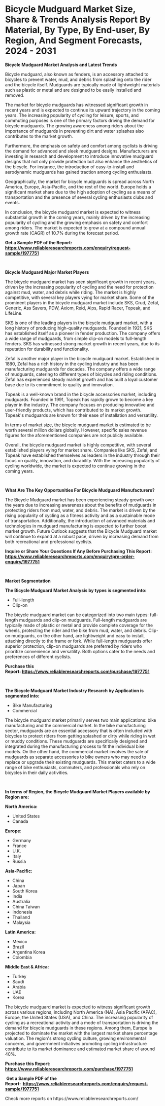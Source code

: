 <p><h1>Bicycle Mudguard Market Size, Share & Trends Analysis Report By Material, By Type, By End-user, By Region, And Segment Forecasts, 2024 - 2031</h1></p><p><strong>Bicycle Mudguard Market Analysis and Latest Trends</strong></p>
<p><p>Bicycle mudguard, also known as fenders, is an accessory attached to bicycles to prevent water, mud, and debris from splashing onto the rider and the bicycle itself. Mudguards are typically made of lightweight materials such as plastic or metal and are designed to be easily installed and removed.</p><p>The market for bicycle mudguards has witnessed significant growth in recent years and is expected to continue its upward trajectory in the coming years. The increasing popularity of cycling for leisure, sports, and commuting purposes is one of the primary factors driving the demand for bicycle mudguards. The growing awareness among riders about the importance of mudguards in preventing dirt and water splashes also contributes to the market growth.</p><p>Furthermore, the emphasis on safety and comfort among cyclists is driving the demand for advanced and sleek mudguard designs. Manufacturers are investing in research and development to introduce innovative mudguard designs that not only provide protection but also enhance the aesthetics of the bicycle. For instance, the introduction of easy-to-install and aerodynamic mudguards has gained traction among cycling enthusiasts.</p><p>Geographically, the market for bicycle mudguards is spread across North America, Europe, Asia-Pacific, and the rest of the world. Europe holds a significant market share due to the high adoption of cycling as a means of transportation and the presence of several cycling enthusiasts clubs and events.</p><p>In conclusion, the bicycle mudguard market is expected to witness substantial growth in the coming years, mainly driven by the increasing popularity of cycling and the growing emphasis on safety and comfort among riders. The market is expected to grow at a compound annual growth rate (CAGR) of 10.7% during the forecast period.</p></p>
<p><strong>Get a Sample PDF of the Report:&nbsp; <a href="https://www.reliableresearchreports.com/enquiry/request-sample/1977751">https://www.reliableresearchreports.com/enquiry/request-sample/1977751</a></strong></p>
<p>&nbsp;</p>
<p><strong>Bicycle Mudguard Major Market Players</strong></p>
<p><p>The bicycle mudguard market has seen significant growth in recent years, driven by the increasing popularity of cycling and the need for protection against mud, water, and debris while riding. The market is highly competitive, with several key players vying for market share. Some of the prominent players in the bicycle mudguard market include SKS, Crud, Zefal, Generic, Ass Savers, PDW, Axiom, Reid, Alps, Rapid Racer, Topeak, and LifeLine.</p><p>SKS is one of the leading players in the bicycle mudguard market, with a long history of producing high-quality mudguards. Founded in 1921, SKS has established itself as a pioneer in fender production. The company offers a wide range of mudguards, from simple clip-on models to full-length fenders. SKS has witnessed strong market growth in recent years, due to its reputation for durability and functionality.</p><p>Zefal is another major player in the bicycle mudguard market. Established in 1880, Zefal has a rich history in the cycling industry and has been manufacturing mudguards for decades. The company offers a wide range of mudguards, catering to different types of bicycles and riding conditions. Zefal has experienced steady market growth and has built a loyal customer base due to its commitment to quality and innovation.</p><p>Topeak is a well-known brand in the bicycle accessories market, including mudguards. Founded in 1991, Topeak has rapidly grown to become a key player in the industry. The company focuses on producing innovative and user-friendly products, which has contributed to its market growth. Topeak's mudguards are known for their ease of installation and versatility.</p><p>In terms of market size, the bicycle mudguard market is estimated to be worth several million dollars globally. However, specific sales revenue figures for the aforementioned companies are not publicly available.</p><p>Overall, the bicycle mudguard market is highly competitive, with several established players vying for market share. Companies like SKS, Zefal, and Topeak have established themselves as leaders in the industry through their focus on quality, innovation, and durability. With the increasing popularity of cycling worldwide, the market is expected to continue growing in the coming years.</p></p>
<p>&nbsp;</p>
<p><strong>What Are The Key Opportunities For Bicycle Mudguard Manufacturers?</strong></p>
<p><p>The Bicycle Mudguard market has been experiencing steady growth over the years due to increasing awareness about the benefits of mudguards in protecting riders from mud, water, and debris. The market is driven by the rising popularity of cycling as a fitness activity and as a sustainable mode of transportation. Additionally, the introduction of advanced materials and technologies in mudguard manufacturing is expected to further boost market growth. Future Outlook suggests that the Bicycle Mudguard market will continue to expand at a robust pace, driven by increasing demand from both recreational and professional cyclists.</p></p>
<p><strong>Inquire or Share Your Questions If Any Before Purchasing This Report: <a href="https://www.reliableresearchreports.com/enquiry/pre-order-enquiry/1977751">https://www.reliableresearchreports.com/enquiry/pre-order-enquiry/1977751</a></strong></p>
<p>&nbsp;</p>
<p><strong>Market Segmentation</strong></p>
<p><strong>The Bicycle Mudguard Market Analysis by types is segmented into:</strong></p>
<p><ul><li>Full-length</li><li>Clip-on</li></ul></p>
<p><p>The bicycle mudguard market can be categorized into two main types: full-length mudguards and clip-on mudguards. Full-length mudguards are typically made of plastic or metal and provide complete coverage for the wheels, protecting the rider and the bike from mud, water, and debris. Clip-on mudguards, on the other hand, are lightweight and easy to install, attaching directly to the frame or fork. While full-length mudguards offer superior protection, clip-on mudguards are preferred by riders who prioritize convenience and versatility. Both options cater to the needs and preferences of different cyclists.</p></p>
<p><strong>Purchase this Report:&nbsp;<a href="https://www.reliableresearchreports.com/purchase/1977751">https://www.reliableresearchreports.com/purchase/1977751</a></strong></p>
<p>&nbsp;</p>
<p><strong>The Bicycle Mudguard Market Industry Research by Application is segmented into:</strong></p>
<p><ul><li>Bike Manufacturing</li><li>Commercial</li></ul></p>
<p><p>The bicycle mudguard market primarily serves two main applications: bike manufacturing and the commercial market. In the bike manufacturing sector, mudguards are an essential accessory that is often included with bicycles to protect riders from getting splashed or dirty while riding in wet or muddy conditions. These mudguards are specifically designed and integrated during the manufacturing process to fit the individual bike models. On the other hand, the commercial market involves the sale of mudguards as separate accessories to bike owners who may need to replace or upgrade their existing mudguards. This market caters to a wide range of bike enthusiasts, commuters, and professionals who rely on bicycles in their daily activities.</p></p>
<p>&nbsp;</p>
<p><strong>In terms of Region, the Bicycle Mudguard Market Players available by Region are:</strong></p>
<p>
    <p> <strong> North America: </strong>
        <ul>
            <li>United States</li>
            <li>Canada</li>
        </ul>
        </p> 
    <p> <strong> Europe: </strong>
        <ul>
            <li>Germany</li>
            <li>France</li>
            <li>U.K.</li>
            <li>Italy</li>
            <li>Russia</li>
        </ul>
        </p> 
    <p> <strong> Asia-Pacific: </strong>
        <ul>
            <li>China</li>
            <li>Japan</li>
            <li>South Korea</li>
            <li>India</li>
            <li>Australia</li>
            <li>China Taiwan</li>
            <li>Indonesia</li>
            <li>Thailand</li>
            <li>Malaysia</li>
        </ul>
        </p> 
    <p> <strong> Latin America: </strong>
        <ul>
            <li>Mexico</li>
            <li>Brazil</li>
            <li>Argentina Korea</li>
            <li>Colombia</li>
        </ul>
        </p> 
    <p> <strong> Middle East & Africa: </strong>
        <ul>
            <li>Turkey</li>
            <li>Saudi</li>
            <li>Arabia</li>
            <li>UAE</li>
            <li>Korea</li>
        </ul>
    </p>
    </p>
<p><p>The bicycle mudguard market is expected to witness significant growth across various regions, including North America (NA), Asia Pacific (APAC), Europe, the United States (USA), and China. The increasing popularity of cycling as a recreational activity and a mode of transportation is driving the demand for bicycle mudguards in these regions. Among them, Europe is projected to dominate the market with the largest market share percentage valuation. The region's strong cycling culture, growing environmental concerns, and government initiatives promoting cycling infrastructure contribute to its market dominance and estimated market share of around 40%.</p></p>
<p><strong>Purchase this Report: <a href="https://www.reliableresearchreports.com/purchase/1977751">https://www.reliableresearchreports.com/purchase/1977751</a></strong></p>
<p>&nbsp;<strong>Get a Sample PDF of the Report:&nbsp;&nbsp;<a href="https://www.reliableresearchreports.com/enquiry/request-sample/1977751">https://www.reliableresearchreports.com/enquiry/request-sample/1977751</a></strong></p>
<p><strong></strong></p>
<p>Check more reports on https://www.reliableresearchreports.com/</p>